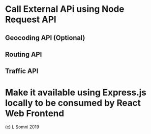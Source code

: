 # Call External APi using Node Request API
## Geocoding API (Optional)
## Routing API
## Traffic API
# Make it available using Express.js locally to be consumed by React Web Frontend

(c) L Somni 2019
